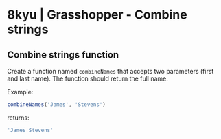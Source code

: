 # 8kyu | Grasshopper - Combine strings


## Combine strings function

Create a function named `combineNames` that accepts two parameters (first and last name). The function should return the full name.

Example:

```js
combineNames('James', 'Stevens')
```

returns:

```js
'James Stevens'
```
